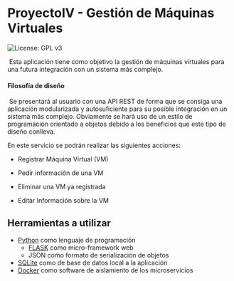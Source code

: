 # ProyectoIV - Gestión de Máquinas Virtuales

![License: GPL v3](https://img.shields.io/badge/License-GPL%20v3-blue.svg)

​	Esta aplicación tiene como objetivo la gestión de máquinas virtuales para una futura integración con un sistema más complejo.

#### Filosofía de diseño

​	Se presentará al usuario con una API REST de forma que se consiga una aplicación modularizada y autosuficiente para su posible integración en un sistema más complejo. Obviamente se hará uso de un estilo de programación orientado a objetos debido a los beneficios que este tipo de diseño conlleva.

En este servicio se podrán realizar las siguientes acciones:

- Registrar Máquina Virtual (VM)

- Pedir información de una VM

- Eliminar una VM ya registrada

- Editar Información sobre la VM


## Herramientas a utilizar

- [Python](https://github.com/python/cpython) como lenguaje de programación
  - [FLASK](http://flask.pocoo.org/) como micro-framework web
  - JSON como formato de serialización de objetos
- [SQLite](https://github.com/ghaering/pysqlite) como de base de datos local a la aplicación
- [Docker](https://github.com/docker/cli) como software de aislamiento de los microservicios
